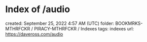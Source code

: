 # Index of /audio

created: September 25, 2022 4:57 AM (UTC)
folder: BOOKMRKS-MTHRFCKR / PIRACY-MTHRFCKR / Indexes
tags: indexes
url: https://daveross.com/audio